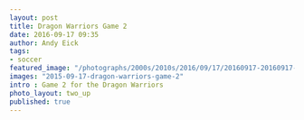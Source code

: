 ```yaml
---
layout: post
title: Dragon Warriors Game 2
date: 2016-09-17 09:35
author: Andy Eick
tags:
- soccer
featured_image: "/photographs/2000s/2010s/2016/09/17/20160917-20160917-dragon-warriors-game-2-1288-Edit.jpg"
images: "2015-09-17-dragon-warriors-game-2"
intro : Game 2 for the Dragon Warriors
photo_layout: two_up
published: true
---
```

